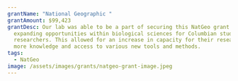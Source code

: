 ```yaml
---
grantName: "National Geographic "
grantAmount: $99,423
grantDesc: Our lab was able to be a part of securing this NatGeo grant for
  expanding opportunities within biological sciences for Columbian students and
  researchers. This allowed for an increase in capacity for their research with
  more knowledge and access to various new tools and methods.
tags:
  - NatGeo
image: /assets/images/grants/natgeo-grant-image.jpeg
---
```

